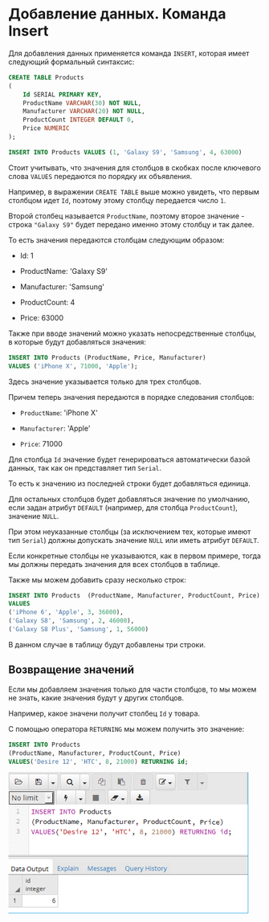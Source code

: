 # Добавление данных. Команда Insert


Для добавления данных применяется команда `INSERT`, которая имеет следующий формальный синтаксис:

```sql
CREATE TABLE Products
(
    Id SERIAL PRIMARY KEY,
    ProductName VARCHAR(30) NOT NULL,
    Manufacturer VARCHAR(20) NOT NULL,
    ProductCount INTEGER DEFAULT 0,
    Price NUMERIC
);

```


```sql
INSERT INTO Products VALUES (1, 'Galaxy S9', 'Samsung', 4, 63000)

```

Стоит учитывать, что значения для столбцов в скобках после ключевого слова `VALUES` передаются по порядку их объявления. 

Например, в выражении `CREATE TABLE` выше можно увидеть, что первым столбцом идет `Id`, поэтому этому столбцу передается число `1`. 

Второй столбец называется `ProductName`, поэтому второе значение - строка `"Galaxy S9"` будет передано именно этому столбцу и так далее. 

То есть значения передаются столбцам следующим образом:

* Id: 1

* ProductName: 'Galaxy S9'

* Manufacturer: 'Samsung'

* ProductCount: 4

* Price: 63000

Также при вводе значений можно указать непосредственные столбцы, в которые будут добавляться значения:

```sql
INSERT INTO Products (ProductName, Price, Manufacturer) 
VALUES ('iPhone X', 71000, 'Apple');

```


Здесь значение указывается только для трех столбцов. 

Причем теперь значения передаются в порядке следования столбцов:

* `ProductName`: 'iPhone X'

* `Manufacturer`: 'Apple'

* `Price`: 71000

Для столбца `Id` значение будет генерироваться автоматически базой данных, так как он представляет тип `Serial`. 

То есть к значению из последней строки будет добавляться единица.

Для остальных столбцов будет добавляться значение по умолчанию, если задан атрибут `DEFAULT` (например, для столбца `ProductCount`), значение `NULL`. 

При этом неуказанные столбцы (за исключением тех, которые имеют тип `Serial`) должны допускать значение `NULL` или иметь атрибут `DEFAULT`.

Если конкретные столбцы не указываются, как в первом примере, тогда мы должны передать значения для всех столбцов в таблице.

Также мы можем добавить сразу несколько строк:

```sql
INSERT INTO Products  (ProductName, Manufacturer, ProductCount, Price)
VALUES
('iPhone 6', 'Apple', 3, 36000),
('Galaxy S8', 'Samsung', 2, 46000),
('Galaxy S8 Plus', 'Samsung', 1, 56000)

```

В данном случае в таблицу будут добавлены три строки.

## Возвращение значений

Если мы добавляем значения только для части столбцов, то мы можем не знать, какие значения будут у других столбцов. 

Например, какое значени получит столбец `Id` у товара. 

С помощью оператора `RETURNING` мы можем получить это значение:

```sql
INSERT INTO Products 
(ProductName, Manufacturer, ProductCount, Price) 
VALUES('Desire 12', 'HTC', 8, 21000) RETURNING id;
```

![alt text](img/image-15.png)




